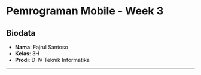 # Pemrograman Mobile - Week 3

## Biodata
- **Nama**: Fajrul Santoso  
- **Kelas**: 3H  
- **Prodi**: D-IV Teknik Informatika  

---
